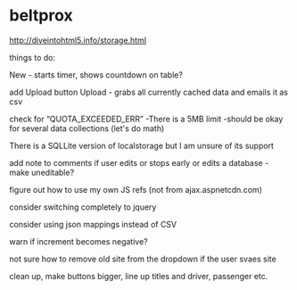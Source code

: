 beltprox
========

http://diveintohtml5.info/storage.html

things to do:

New - starts timer, shows countdown on table?

add Upload button
Upload - grabs all currently cached data and emails it as csv

check for “QUOTA_EXCEEDED_ERR”
-There is a 5MB limit
-should be okay for several data collections (let's do math)

There is a SQLLite version of localstorage but I am unsure of its support

add note to comments if user edits or stops early or edits a database - make uneditable?

figure out how to use my own JS refs (not from ajax.aspnetcdn.com)

consider switching completely to jquery

consider using json mappings instead of CSV

warn if increment becomes negative?

not sure how to remove old site from the dropdown if the user svaes site

clean up, make buttons bigger, line up titles and driver, passenger etc.